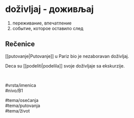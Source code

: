 # doživljaj - доживљај

1. переживание, впечатление  
2. событие, которое оставило след

## Rečenice

[[putovanje|Putovanje]] u Pariz bio je nezaboravan doživljaj.

Deca su [[podeliti|podelila]] svoje doživljaje sa ekskurzije.

<br>

#vrsta/imenica  
#nivo/B1  

#tema/osećanja  
#tema/putovanja  
#tema/život
